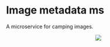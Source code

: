 # Image metadata ms

A microservice for camping images.

<p align="center">
  <img src="https://raw.githubusercontent.com/camping-rso/camping-images-ms/master/models/src/main/resources/camping-images-ms.png"/>
</p>
